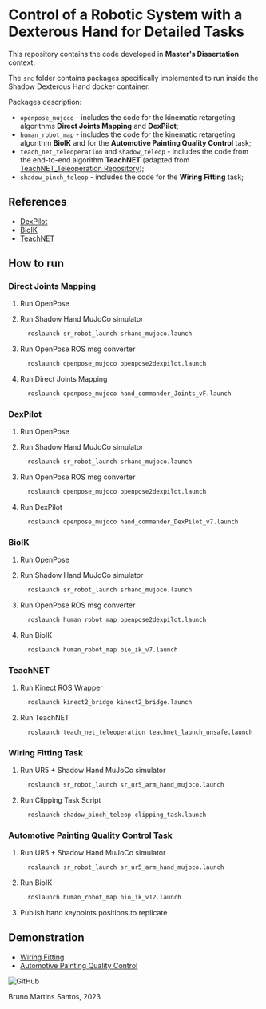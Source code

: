 # Control of a Robotic System with a Dexterous Hand for Detailed Tasks

This repository contains the code developed in **Master's Dissertation** context.

The `src` folder contains packages specifically implemented to run inside the Shadow Dexterous Hand docker container.

Packages description:
  - `openpose_mujoco` - includes the code for the kinematic retargeting algorithms **Direct Joints Mapping** and **DexPilot**;
  - `human_robot_map` - includes the code for the kinematic retargeting algorithm **BioIK** and for the **Automotive Painting Quality Control** task;
  - `teach_net_teleoperation` and `shadow_teleop` - includes the code from the end-to-end algorithm **TeachNET** (adapted from [TeachNET_Teleoperation Repository](https://github.com/TAMS-Group/TeachNet_Teleoperation));
  - `shadow_pinch_teleop` - includes the code for the **Wiring Fitting** task;

## References

 - [DexPilot](https://doi.org/10.1109/ICRA40945.2020.9197124)
 - [BioIK](https://doi.org/10.1109/ICRA.2018.8460799)
 - [TeachNET](https://doi.org/10.1109/ICRA.2019.8794277)

## How to run

### Direct Joints Mapping

1. Run OpenPose

2. Run Shadow Hand MuJoCo simulator
    ```bash
      roslaunch sr_robot_launch srhand_mujoco.launch
    ```

3. Run OpenPose ROS msg converter
    ```bash
      roslaunch openpose_mujoco openpose2dexpilot.launch
    ```

4. Run Direct Joints Mapping
    ```bash
      roslaunch openpose_mujoco hand_commander_Joints_vF.launch
    ```

### DexPilot

1. Run OpenPose

2. Run Shadow Hand MuJoCo simulator
    ```bash
      roslaunch sr_robot_launch srhand_mujoco.launch
    ```

3. Run OpenPose ROS msg converter
    ```bash
      roslaunch openpose_mujoco openpose2dexpilot.launch
    ```

4. Run DexPilot
    ```bash
      roslaunch openpose_mujoco hand_commander_DexPilot_v7.launch
    ```

### BioIK

1. Run OpenPose

2. Run Shadow Hand MuJoCo simulator
    ```bash
      roslaunch sr_robot_launch srhand_mujoco.launch
    ```

3. Run OpenPose ROS msg converter
    ```bash
      roslaunch human_robot_map openpose2dexpilot.launch
    ```

4. Run BioIK
    ```bash
      roslaunch human_robot_map bio_ik_v7.launch
    ```

### TeachNET

1. Run Kinect ROS Wrapper
    ```bash
      roslaunch kinect2_bridge kinect2_bridge.launch
    ```

2. Run TeachNET
    ```bash
      roslaunch teach_net_teleoperation teachnet_launch_unsafe.launch
    ```

### Wiring Fitting Task

1. Run UR5 + Shadow Hand MuJoCo simulator
    ```bash
      roslaunch sr_robot_launch sr_ur5_arm_hand_mujoco.launch
    ```

2. Run Clipping Task Script
    ```bash
      roslaunch shadow_pinch_teleop clipping_task.launch
    ```

### Automotive Painting Quality Control Task

1. Run UR5 + Shadow Hand MuJoCo simulator
    ```bash
      roslaunch sr_robot_launch sr_ur5_arm_hand_mujoco.launch
    ```

2. Run BioIK
    ```bash
      roslaunch human_robot_map bio_ik_v12.launch
    ```

3. Publish hand keypoints positions to replicate

## Demonstration

 - [Wiring Fitting](https://youtu.be/Tl3kcnhR5q0)
 - [Automotive Painting Quality Control](https://youtu.be/lpxIPF_6WYc)


![GitHub](https://github.com/BrunoSantosCode/ShadowHand_MastersDissertation/assets/78873048/2d035f65-0977-4cc2-a0be-0c87cf1df7f3)

Bruno Martins Santos, 2023
